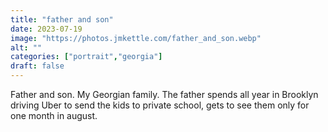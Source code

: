 ```yaml
---
title: "father and son"
date: 2023-07-19
image: "https://photos.jmkettle.com/father_and_son.webp"
alt: ""
categories: ["portrait","georgia"]
draft: false
---
```


Father and son. My Georgian family. The father spends all year in Brooklyn driving Uber to send the kids to private school, gets to see them only for one month in august. 
